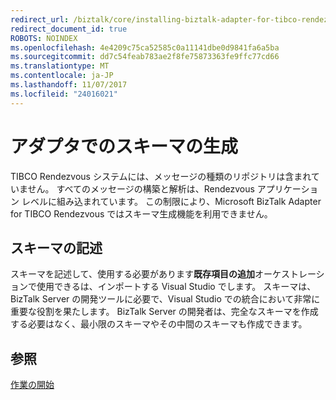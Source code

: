 ```yaml
---
redirect_url: /biztalk/core/installing-biztalk-adapter-for-tibco-rendezvous/
redirect_document_id: true
ROBOTS: NOINDEX
ms.openlocfilehash: 4e4209c75ca52585c0a11141dbe0d9841fa6a5ba
ms.sourcegitcommit: dd7c54feab783ae2f8fe75873363fe9ffc77cd66
ms.translationtype: MT
ms.contentlocale: ja-JP
ms.lasthandoff: 11/07/2017
ms.locfileid: "24016021"
---
```

# <a name="schema-generation-in-the-adapter"></a>アダプタでのスキーマの生成
TIBCO Rendezvous システムには、メッセージの種類のリポジトリは含まれていません。 すべてのメッセージの構築と解析は、Rendezvous アプリケーション レベルに組み込まれています。 この制限により、Microsoft BizTalk Adapter for TIBCO Rendezvous ではスキーマ生成機能を利用できません。  
  
## <a name="writing-schemas"></a>スキーマの記述  
 スキーマを記述して、使用する必要があります**既存項目の追加**オーケストレーションで使用できるは、インポートする Visual Studio でします。 スキーマは、BizTalk Server の開発ツールに必要で、Visual Studio での統合において非常に重要な役割を果たします。 BizTalk Server の開発者は、完全なスキーマを作成する必要はなく、最小限のスキーマやその中間のスキーマも作成できます。  
  
## <a name="see-also"></a>参照  
 [作業の開始](../core/getting-started-with-biztalk-adapter-for-tibco-rendezvous.md)